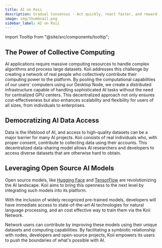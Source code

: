 ```yaml
---
title: AI on Koii
description: Gradual Consensus - Act quickly, react faster, and reward slowly.
image: img/thumbnail.png
sidebar_label: AI on Koii
---
```


import Tooltip from "@site/src/components/tooltip";

## The Power of Collective Computing

AI applications require massive computing resources to handle complex algorithms and process large datasets. Koii addresses this challenge by creating a network of real people who collectively contribute their computing power to the platform. By pooling the computational capabilities of our users' computers using our Desktop Node, we create a distributed infrastructure capable of handling sophisticated AI tasks without the need for centralized GPU centers. This decentralized approach not only ensures cost-effectiveness but also enhances scalability and flexibility for users of all sizes, from individuals to enterprises.

## Democratizing AI Data Access

Data is the lifeblood of AI, and access to high-quality datasets can be a major barrier for many AI projects. Koii consists of real individuals who, with proper consent, contribute to collecting data using their accounts. This decentralized data-sharing model allows AI researchers and developers to access diverse datasets that are otherwise hard to obtain.

## Leveraging Open Source AI Models

Open source models, like [Hugging Face](https://huggingface.co/) and [TensorFlow](https://www.tensorflow.org/) are revolutionizing the AI landscape. Koii aims to bring this openness to the next level by integrating such models into its platform.

With the inclusion of widely recognized pre-trained models, developers will have immediate access to state-of-the-art AI technologies for natural language processing, and an cost effective way to train them via the Koii Network.

Network users can contribute by improving these models using their unique datasets and computing capabilities. By facilitating a symbiotic relationship with nodes, developers and open-source projects, Koii empowers its users to push the boundaries of what's possible with AI.
